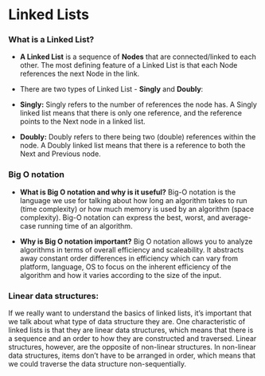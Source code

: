 # Linked Lists
### What is a Linked List?

* **A Linked List** is a sequence of **Nodes** that are connected/linked to each other. The most defining feature of a Linked List is that each Node references the next Node in the link. 

* There are two types of Linked List - **Singly** and **Doubly**:
- **Singly:** Singly refers to the number of references the node has. A Singly linked list means that there is only one reference, and the reference points to the Next node in a linked list.

- **Doubly:** Doubly refers to there being two (double) references within the node. A Doubly linked list means that there is a reference to both the Next and Previous node.
### Big O notation
- **What is Big O notation and why is it useful?**
Big-O notation is the language we use for talking about how long an algorithm takes to run (time complexity) or how much memory is used by an algorithm (space complexity). Big-O notation can express the best, worst, and average-case running time of an algorithm.

- **Why is Big O notation important?**
Big O notation allows you to analyze algorithms in terms of overall efficiency and scaleability. It abstracts away constant order differences in efficiency which can vary from platform, language, OS to focus on the inherent efficiency of the algorithm and how it varies according to the size of the input.

### Linear data structures:
 If we really want to understand the basics of linked lists, it’s important that we talk about what type of data structure they are.
 One characteristic of linked lists is that they are linear data structures, which means that there is a sequence and an order to how they are constructed and traversed.
 Linear structures, however, are the opposite of non-linear structures. In non-linear data structures, items don’t have to be arranged in order, which means that we could traverse the data structure non-sequentially.